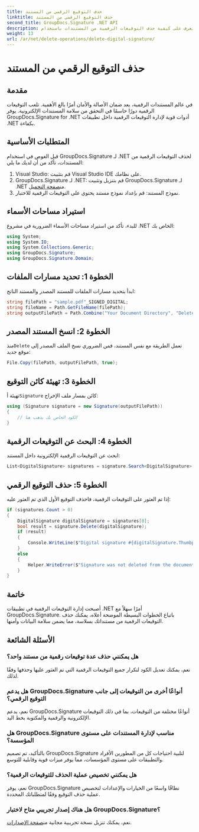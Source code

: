 ```yaml
---
title: حذف التوقيع الرقمي من المستند
linktitle: حذف التوقيع الرقمي من المستند
second_title: GroupDocs.Signature .NET API
description: تعرف على كيفية حذف التوقيعات الرقمية من المستندات باستخدام GroupDocs.Signature لـ .NET. اتبع دليلنا خطوة بخطوة للإدارة الفعالة.
weight: 13
url: /ar/net/delete-operations/delete-digital-signature/
---
```


# حذف التوقيع الرقمي من المستند

## مقدمة
في عالم المستندات الرقمية، يعد ضمان الأصالة والأمان أمرًا بالغ الأهمية. تلعب التوقيعات الرقمية دورًا حاسمًا في التحقق من سلامة المستندات الإلكترونية. يوفر GroupDocs.Signature for .NET أدوات قوية لإدارة التوقيعات الرقمية داخل تطبيقات .NET بكفاءة.
## المتطلبات الأساسية
قبل الغوص في استخدام GroupDocs.Signature لـ .NET لحذف التوقيعات الرقمية من المستندات، تأكد من أن لديك ما يلي:
1. Visual Studio: قم بتثبيت Visual Studio IDE على نظامك.
2.  GroupDocs.Signature لـ .NET: قم بتنزيل وتثبيت GroupDocs.Signature لـ .NET من[صفحة التحميل](https://releases.groupdocs.com/signature/net/).
3. نموذج المستند: قم بإعداد نموذج مستند يحتوي على التوقيعات الرقمية للاختبار.

## استيراد مساحات الأسماء
للبدء، تأكد من استيراد مساحات الأسماء الضرورية في مشروع .NET الخاص بك:
```csharp
using System;
using System.IO;
using System.Collections.Generic;
using GroupDocs.Signature;
using GroupDocs.Signature.Domain;
```
## الخطوة 1: تحديد مسارات الملفات
ابدأ بتحديد مسارات الملفات للمستند المصدر والمستند الناتج:
```csharp
string filePath = "sample.pdf"_SIGNED_DIGITAL;
string fileName = Path.GetFileName(filePath);
string outputFilePath = Path.Combine("Your Document Directory", "DeleteDigital", fileName);
```
## الخطوة 2: انسخ المستند المصدر
 منذ`Delete` تعمل الطريقة مع نفس المستند، فمن الضروري نسخ الملف المصدر إلى موقع جديد:
```csharp
File.Copy(filePath, outputFilePath, true);
```
## الخطوة 3: تهيئة كائن التوقيع
 تهيئة أ`Signature` كائن بمسار ملف الإخراج:
```csharp
using (Signature signature = new Signature(outputFilePath))
{
    // الكود الخاص بك يذهب هنا
}
```
## الخطوة 4: البحث عن التوقيعات الرقمية
ابحث عن التوقيعات الرقمية الإلكترونية داخل المستند:
```csharp
List<DigitalSignature> signatures = signature.Search<DigitalSignature>(SignatureType.Digital);
```
## الخطوة 5: حذف التوقيع الرقمي
إذا تم العثور على التوقيعات الرقمية، فاحذف التوقيع الأول الذي تم العثور عليه:
```csharp
if (signatures.Count > 0)
{
    DigitalSignature digitalSignature = signatures[0];
    bool result = signature.Delete(digitalSignature);
    if (result)
    {
        Console.WriteLine($"Digital signature #{digitalSignature.Thumbprint} from {digitalSignature.SignTime.ToShortDateString()} was deleted from document ['{fileName}'].");
    }
    else
    {
        Helper.WriteError($"Signature was not deleted from the document! Signature# {digitalSignature.Thumbprint} was not found!");
    }
}
```

## خاتمة
أصبحت إدارة التوقيعات الرقمية في تطبيقات .NET أمرًا سهلاً مع GroupDocs.Signature. باتباع الخطوات البسيطة الموضحة أعلاه، يمكنك حذف التوقيعات الرقمية من مستنداتك بسلاسة، مما يضمن سلامة البيانات وأمنها.
## الأسئلة الشائعة
### هل يمكنني حذف عدة توقيعات رقمية من مستند واحد؟
نعم، يمكنك تعديل الكود لتكرار جميع التوقيعات الرقمية التي تم العثور عليها وحذفها وفقًا لذلك.
### هل يدعم GroupDocs.Signature أنواعًا أخرى من التوقيعات إلى جانب التوقيع الرقمي؟
نعم، يدعم GroupDocs.Signature أنواعًا مختلفة من التوقيعات، بما في ذلك التوقيعات الإلكترونية والرقمية والمكتوبة بخط اليد.
### هل GroupDocs.Signature مناسب لإدارة المستندات على مستوى المؤسسة؟
بالتأكيد، تم تصميم GroupDocs.Signature لتلبية احتياجات كل من المطورين الأفراد والتطبيقات على مستوى المؤسسات، مما يوفر ميزات قوية وقابلية للتوسع.
### هل يمكنني تخصيص عملية الحذف للتوقيعات الرقمية؟
نعم، يوفر GroupDocs.Signature نطاقًا واسعًا من الخيارات والإعدادات لتخصيص عملية حذف التوقيع وفقًا لمتطلباتك المحددة.
### هل هناك إصدار تجريبي متاح لاختبار GroupDocs.Signature؟
 نعم، يمكنك تنزيل نسخة تجريبية مجانية من[صفحة الإصدارات](https://releases.groupdocs.com/).